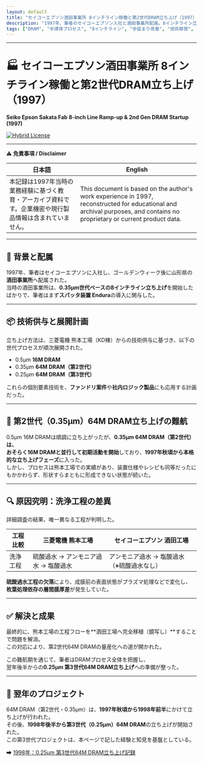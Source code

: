 ```yaml
---
layout: default
title: "セイコーエプソン酒田事業所 8インチライン稼働と第2世代DRAM立ち上げ（1997）"
description: "1997年、筆者のセイコーエプソン入社と酒田事業所配属。8インチライン立ち上げ、第2世代（0.35μm）64M DRAM量産化に向けた技術課題と突破の記録。"
tags: ["DRAM", "半導体プロセス", "8インチライン", "歩留まり改善", "技術移管", "0.35μm"]
---
```


---

# 🏭 セイコーエプソン酒田事業所 8インチライン稼働と第2世代DRAM立ち上げ（1997）
**Seiko Epson Sakata Fab 8-inch Line Ramp-up & 2nd Gen DRAM Startup (1997)**  

[![Hybrid License](https://img.shields.io/badge/license-Hybrid-blueviolet)](https://samizo-aitl.github.io/Edusemi-Plus/archive/#license)

---

⚠️ **免責事項 / Disclaimer**  

| 日本語 | English |
|--------|---------|
| 本記録は1997年当時の業務経験に基づく教育・アーカイブ資料です。企業機密や現行製品情報は含まれていません。 | This document is based on the author's work experience in 1997, reconstructed for educational and archival purposes, and contains no proprietary or current product data. |

---

## 🧭 背景と配属

1997年、筆者はセイコーエプソンに入社し、ゴールデンウィーク後に山形県の**酒田事業所**へ配属された。  
当時の酒田事業所は、**0.35μm世代ベースの8インチライン立ち上げ**を開始したばかりで、筆者はまず**スパッタ装置 Endura**の導入に関与した。

---

## 📦 技術供与と展開計画

立ち上げ方法は、三菱電機 熊本工場（KD棟）からの技術供与に基づき、以下の世代プロセスが順次展開された。

- 0.5μm **16M DRAM**
- 0.35μm **64M DRAM（第2世代）**
- 0.25μm **64M DRAM（第3世代）**

これらの個別要素技術を、**ファンドリ案件**や**社内ロジック製品**にも応用する計画だった。

---

## 🚀 第2世代（0.35μm）64M DRAM立ち上げの難航

0.5μm 16M DRAMは順調に立ち上がったが、**0.35μm 64M DRAM（第2世代）**は、  
おそらく16M DRAMと**並行して初期活動を開始**しており、**1997年秋頃から本格的な立ち上げフェーズ**に入った。  
しかし、プロセスは熊本工場での実績があり、装置仕様やレシピも同等だったにもかかわらず、形状すらまともに形成できない状態が続いた。

---

## 🔍 原因究明：洗浄工程の差異

詳細調査の結果、唯一異なる工程が判明した。

| 工程比較 | 三菱電機 熊本工場 | セイコーエプソン 酒田工場 |
|----------|------------------|---------------------------|
| 洗浄工程 | 硫酸過水 → アンモニア過水 → 塩酸過水 | アンモニア過水 → 塩酸過水（※硫酸過水なし） |

**硫酸過水工程の欠落**により、成膜前の表面状態がプラズマ処理などで変化し、  
**枚葉処理依存の層間膜厚差**が発生していた。

---

## ✅ 解決と成果

最終的に、熊本工場の工程フローを**酒田工場へ完全移植（鏡写し）**することで問題を解消。  
この対応により、第2世代64M DRAMの量産化への道が開かれた。

この難航期を通じて、筆者はDRAMプロセス全体を把握し、  
翌年後半からの**0.25μm 第3世代64M DRAM立ち上げ**への準備が整った。

---

## 📅 翌年のプロジェクト

64M DRAM（第2世代・0.35μm）は、**1997年秋頃から1998年前半**にかけて立ち上げが行われた。  
その後、**1998年後半から第3世代（0.25μm）64M DRAM**の立ち上げが開始された。  
この第3世代プロジェクトは、本ページで記した経験と知見を基盤としている。

➡ [1998年：0.25μm 第3世代64M DRAM立ち上げ記録](../in1998/DRAM_Startup_64M_1998.md)
